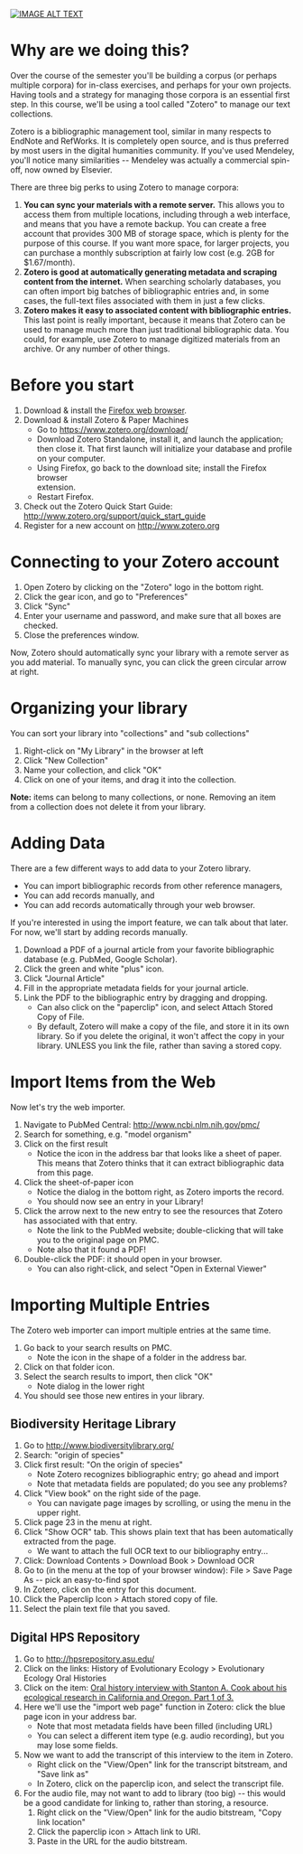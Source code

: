 [![IMAGE ALT TEXT](http://ts.vimeo.com.s3.amazonaws.com/843/166/843166_640.jpg)](https://player.vimeo.com/video/84316405 "Building a Text Collection with Zotero")

Why are we doing this?
======================

Over the course of the semester you'll be building a corpus (or perhaps multiple
corpora) for in-class exercises, and perhaps for your own projects. Having tools
and a strategy for managing those corpora is an essential first step. In this
course, we'll be using a tool called "Zotero" to manage our text collections.

Zotero is a bibliographic management tool, similar in many respects to EndNote
and RefWorks. It is completely open source, and is thus preferred by most users
in the digital humanities community. If you've used Mendeley, you'll notice many
similarities -- Mendeley was actually a commercial spin-off, now owned by
Elsevier.

There are three big perks to using Zotero to manage corpora:

1. **You can sync your materials with a remote server.** This allows you to
   access them from multiple locations, including through a web interface, and
   means that you have a remote backup. You can create a free account that
   provides 300 MB of storage space, which is plenty for the purpose of this
   course. If you want more space, for larger projects, you can purchase a
   monthly subscription at fairly low cost (e.g. 2GB for $1.67/month).
2. **Zotero is good at automatically generating metadata and scraping content
   from the internet.** When searching scholarly databases, you can often import
   big batches of bibliographic entries and, in some cases, the full-text files
   associated with them in just a few clicks.
3. **Zotero makes it easy to associated content with bibliographic entries.**
   This last point is really important, because it means that Zotero can
   be used to manage much more than just traditional bibliographic data. You
   could, for example, use Zotero to manage digitized materials from an archive.
   Or any number of other things.

Before you start
================

1. Download & install the [Firefox web browser](http://www.mozilla.org/en-US/firefox/new/).
2. Download & install Zotero & Paper Machines
   * Go to https://www.zotero.org/download/
   * Download Zotero Standalone, install it, and launch the application; then
     close it. That first launch will initialize your database and profile on
     your computer.
   * Using Firefox, go back to the download site; install the Firefox browser  
     extension.
   * Restart Firefox.
3. Check out the Zotero Quick Start Guide: http://www.zotero.org/support/quick_start_guide
4. Register for a new account on http://www.zotero.org

Connecting to your Zotero account
=================================

1. Open Zotero by clicking on the "Zotero" logo in the bottom right.
2. Click the gear icon, and go to "Preferences"
3. Click "Sync"
4. Enter your username and password, and make sure that all boxes are checked.
5. Close the preferences window.

Now, Zotero should automatically sync your library with a remote server as you
add material. To manually sync, you can click the green circular arrow at right.

Organizing your library
=======================

You can sort your library into "collections" and "sub collections"

1. Right-click on "My Library" in the browser at left
2. Click "New Collection"
3. Name your collection, and click "OK"
4. Click on one of your items, and drag it into the collection.

**Note:** items can belong to many collections, or none. Removing an item from a
collection does not delete it from your library.

Adding Data
===========

There are a few different ways to add data to your Zotero library.

- You can import bibliographic records from other reference managers,  
- You can add records manually, and
- You can add records automatically through your web browser.

If you're interested in using the import feature, we can talk about that later.
For now, we'll start by adding records manually.

1. Download a PDF of a journal article from your favorite bibliographic database
   (e.g. PubMed, Google Scholar).
2. Click the green and white "plus" icon.
3. Click "Journal Article"
4. Fill in the appropriate metadata fields for your journal article.
5. Link the PDF to the bibliographic entry by dragging and dropping.
   * Can also click on the "paperclip" icon, and select Attach Stored Copy of
     File.
   * By default, Zotero will make a copy of the file, and store it in its own
     library. So if you delete the original, it won't affect the copy in your
     library. UNLESS you link the file, rather than saving a stored copy.


Import Items from the Web
=========================

Now let's try the web importer.

1. Navigate to PubMed Central: http://www.ncbi.nlm.nih.gov/pmc/
2. Search for something, e.g. "model organism"
3. Click on the first result
   * Notice the icon in the address bar that looks like a sheet of paper. This
     means that Zotero thinks that it can extract bibliographic data from this
     page.
4. Click the sheet-of-paper icon
   * Notice the dialog in the bottom right, as Zotero imports the record.
   * You should now see an entry in your Library!
5. Click the arrow next to the new entry to see the resources that Zotero has
   associated with that entry.
   * Note the link to the PubMed website; double-clicking that will take you to
     the original page on PMC.
   * Note also that it found a PDF!
6. Double-click the PDF: it should open in your browser.
   * You can also right-click, and select "Open in External Viewer"

Importing Multiple Entries
==========================

The Zotero web importer can import multiple entries at the same time.

1. Go back to your search results on PMC.
   * Note the icon in the shape of a folder in the address bar.
2. Click on that folder icon.
3. Select the search results to import, then click "OK"
   * Note dialog in the lower right
4. You should see those new entires in your library.

Biodiversity Heritage Library
-----------------------------

1. Go to http://www.biodiversitylibrary.org/
2. Search: "origin of species"
3. Click first result: "On the origin of species"
   * Note Zotero recognizes bibliographic entry; go ahead and import
   * Note that metadata fields are populated; do you see any problems?
4. Click "View book" on the right side of the page.
   * You can navigate page images by scrolling, or using the menu in the upper
     right.
5. Click page 23 in the menu at right.
6. Click "Show OCR" tab. This shows plain text that has been automatically
   extracted from the page.
   * We want to attach the full OCR text to our bibliography entry...
7. Click: Download Contents > Download Book > Download OCR
8. Go to (in the menu at the top of your browser window): File > Save Page As --
   pick an easy-to-find spot
9. In Zotero, click on the entry for this document.
10. Click the Paperclip Icon > Attach stored copy of file.
11. Select the plain text file that you saved.

Digital HPS Repository
----------------------

1. Go to http://hpsrepository.asu.edu/
2. Click on the links: History of Evolutionary Ecology > Evolutionary Ecology
   Oral Histories
3. Click on the item: [Oral history interview with Stanton A. Cook about his
   ecological research in California and Oregon. Part 1 of 3.](http://hpsrepository.asu.edu/handle/10776/6096)
4. Here we'll use the "import web page" function in Zotero: click the blue page
   icon in your address bar.
   * Note that most metadata fields have been filled (including URL)
   * You can select a different item type (e.g. audio recording), but you may
     lose some fields.
5. Now we want to add the transcript of this interview to the item in Zotero.
   * Right click on the "View/Open" link for the transcript bitstream, and
      "Save link as"
   * In Zotero, click on the paperclip icon, and select the transcript file.
6. For the audio file, may not want to add to library (too big) -- this would be
   a good candidate for linking to, rather than storing, a resource.
   1. Right click on the "View/Open" link for the audio bitstream, "Copy link
      location"
   2. Click the paperclip icon > Attach link to URI.
   3. Paste in the URL for the audio bitstream.
